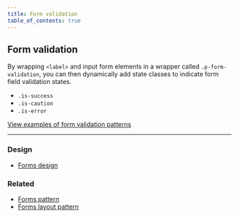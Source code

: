 ```yaml
---
title: Form validation
table_of_contents: true
---
```


## Form validation

By wrapping ```<label>``` and input form elements in a wrapper called ```.p-form-validation```, you can then dynamically add state classes to indicate form field validation states.

- ```.is-success```
- ```.is-caution```
- ```.is-error```

<a href="https://vanilla-framework.github.io/vanilla-framework/examples/patterns/form-validation/"
    class="js-example">
    View examples of form validation patterns
</a>

<hr />

### Design

* [Forms design](https://github.com/ubuntudesign/vanilla-design/tree/master/Forms)

### Related

* [Forms pattern](/en/base/forms)
* [Forms layout pattern](/en/patterns/forms)

